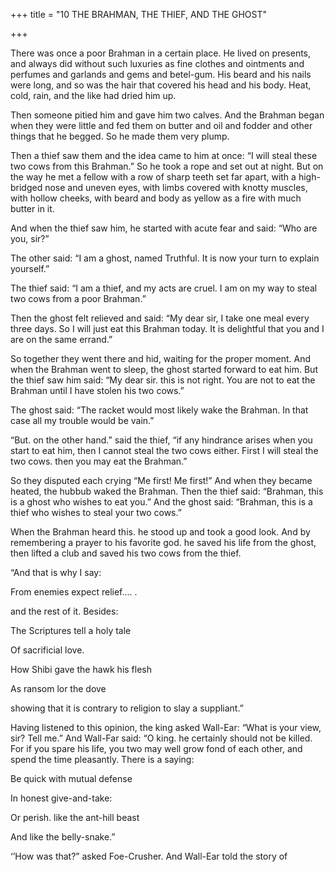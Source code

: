 +++
title = "10 THE BRAHMAN, THE THIEF, AND THE GHOST"

+++

There was once a poor Brahman in a certain place. He lived on presents, and always did without such luxuries as fine clothes and ointments and perfumes and garlands and gems and betel-gum. His beard and his nails were long, and so was the hair that covered his head and his body. Heat, cold, rain, and the like had dried him up.

Then someone pitied him and gave him two calves. And the Brahman began when they were little and fed them on butter and oil and fodder and other things that he begged. So he made them very plump.

Then a thief saw them and the idea came to him at once: “I will steal these two cows from this Brahman.” So he took a rope and set out at night. But on the way he met a fellow with a row of sharp teeth set far apart, with a high-bridged nose and uneven eyes, with limbs covered with knotty muscles, with hollow cheeks, with beard and body as yellow as a fire with much butter in it.

And when the thief saw him, he started with acute fear and said: “Who are you, sir?”

The other said: “I am a ghost, named Truthful. It is now your turn to explain yourself.”

The thief said: “I am a thief, and my acts are cruel. I am on my way to steal two cows from a poor Brahman.”

Then the ghost felt relieved and said: “My dear sir, I take one meal every three days. So I will just eat this Brahman today. It is delightful that you and I are on the same errand.”

So together they went there and hid, waiting for the proper moment. And when the Brahman went to sleep, the ghost started forward to eat him. But the thief saw him said: “My dear sir. this is not right. You are not to eat the Brahman until I have stolen his two cows.”

The ghost said: “The racket would most likely wake the Brahman. In that case all my trouble would be vain.”

“But. on the other hand.” said the thief, “if any hindrance arises when you start to eat him, then I cannot steal the two cows either. First I will steal the two cows. then you may eat the Brahman.”

So they disputed each crying “Me first\! Me first\!” And when they became heated, the hubbub waked the Brahman. Then the thief said: “Brahman, this is a ghost who wishes to eat you.” And the ghost said: “Brahman, this is a thief who wishes to steal your two cows.”

When the Brahman heard this. he stood up and took a good look. And by remembering a prayer to his favorite god. he saved his life from the ghost, then lifted a club and saved his two cows from the thief.

“And that is why I say:

From enemies expect relief.… .

and the rest of it. Besides:

The Scriptures tell a holy tale

Of sacrificial love.

How Shibi gave the hawk his flesh

As ransom lor the dove

showing that it is contrary to religion to slay a suppliant.”

Having listened to this opinion, the king asked Wall-Ear: “What is your view, sir? Tell me.” And Wall-Far said: “O king. he certainly should not be killed. For if you spare his life, you two may well grow fond of each other, and spend the time pleasantly. There is a saying:

Be quick with mutual defense

In honest give-and-take:

Or perish. like the ant-hill beast

And like the belly-snake.”

‘’How was that?” asked Foe-Crusher. And Wall-Ear told the story of
